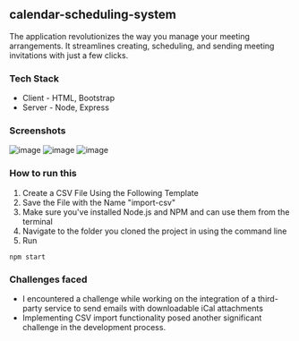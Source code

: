 ## calendar-scheduling-system
The application revolutionizes the way you manage your meeting arrangements. It streamlines creating, scheduling, and sending meeting invitations with just a few clicks.

### Tech Stack
* Client - HTML, Bootstrap
* Server - Node, Express

### Screenshots
![image](https://github.com/ananyahere/calendar-scheduling-system/assets/73846838/ebb2af28-eaf1-457c-a1c5-8247276ad7ec)
![image](https://github.com/ananyahere/calendar-scheduling-system/assets/73846838/53a7a113-1a05-479c-ab99-249bbf0ef03e)
![image](https://github.com/ananyahere/calendar-scheduling-system/assets/73846838/cce4bcf6-587a-411b-b356-d60aa67182d7)

### How to run this
1. Create a CSV File Using the Following Template
2. Save the File with the Name "import-csv"
3. Make sure you've installed Node.js and NPM and can use them from the terminal
4. Navigate to the folder you cloned the project in using the command line
5. Run
```copy
npm start
```
### Challenges faced
* I encountered a challenge while working on the integration of a third-party service to send emails with downloadable iCal attachments
* Implementing CSV import functionality posed another significant challenge in the development process.


